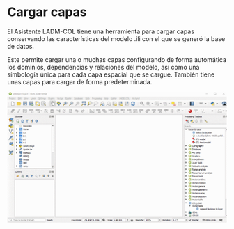 # Cargar capas

El Asistente LADM-COL tiene una herramienta para cargar capas conservando las características del modelo .ili con el que se generó la base de datos.

Este permite cargar una o muchas capas configurando de forma automática los dominios, dependencias y relaciones del modelo, así como una símbología única para cada capa espacial que se cargue. También tiene unas capas para cargar de forma predeterminada.

<a href="_static/cargar_capas/load_layers.gif" target="_blank"><img src="_static/cargar_capas/load_layers.gif" alt="Cargar capas" title="Cargar capas" style="width:800px" /></a>

